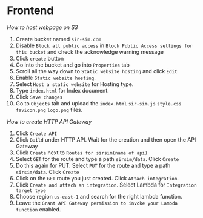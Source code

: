 # Frontend

_How to host webpage on S3_

1. Create bucket named `sir-sim.com`
2. Disable `Block all public access` in `Block Public Access settings for this bucket` and check the acknowledge warning message
3. Click `create` button
4. Go into the bucket and go into `Properties` tab
5. Scroll all the way down to `Static website hosting` and click `Edit`
6. Enable `Static website hosting`.
7. Select `Host a static website` for Hosting type.
8. Type `index.html` for Index document.
9. Click `Save changes`
10. Go to `Objects` tab and upload the `index.html` `sir-sim.js` `style.css` `favicon.png` `logo.png` files.

_How to create HTTP API Gateway_

1. Click `Create API`
2. Click `Build` under HTTP API. Wait for the creation and then open the API Gateway
3. Click `Create` next to `Routes for sirsim(name of api)`
4. Select `GET` for the route and type a path `sirsim/data`. Click `Create`
5. Do this again for PUT. Select `PUT` for the route and type a path `sirsim/data`. Click `Create`
6. Click on the `GET` route you just created. Click `Attach integration`.
7. Click `Create and attach an integration`. Select Lambda for `Integration target type`
8. Choose region `us-east-1` and search for the right lambda function.
9. Leave the `Grant API Gateway permission to invoke your Lambda function` enabled.
